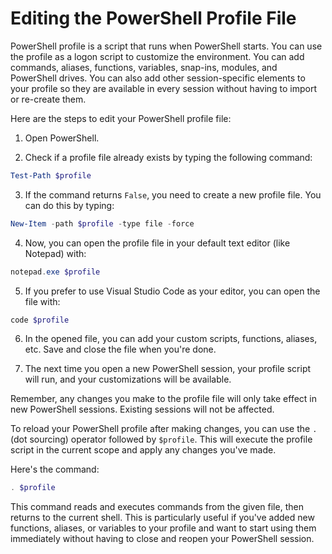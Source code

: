# Editing the PowerShell Profile File

PowerShell profile is a script that runs when PowerShell starts. You can use the profile as a logon script to customize the environment. You can add commands, aliases, functions, variables, snap-ins, modules, and PowerShell drives. You can also add other session-specific elements to your profile so they are available in every session without having to import or re-create them.

Here are the steps to edit your PowerShell profile file:

1. Open PowerShell.

2. Check if a profile file already exists by typing the following command:

```powershell
Test-Path $profile
```

3. If the command returns `False`, you need to create a new profile file. You can do this by typing:

```powershell
New-Item -path $profile -type file -force
```

4. Now, you can open the profile file in your default text editor (like Notepad) with:

```powershell
notepad.exe $profile
```

5. If you prefer to use Visual Studio Code as your editor, you can open the file with:

```powershell
code $profile
```

6. In the opened file, you can add your custom scripts, functions, aliases, etc. Save and close the file when you're done.

7. The next time you open a new PowerShell session, your profile script will run, and your customizations will be available.

Remember, any changes you make to the profile file will only take effect in new PowerShell sessions. Existing sessions will not be affected.

To reload your PowerShell profile after making changes, you can use the `.` (dot sourcing) operator followed by `$profile`. This will execute the profile script in the current scope and apply any changes you've made.

Here's the command:

```powershell
. $profile
```

This command reads and executes commands from the given file, then returns to the current shell. This is particularly useful if you've added new functions, aliases, or variables to your profile and want to start using them immediately without having to close and reopen your PowerShell session.